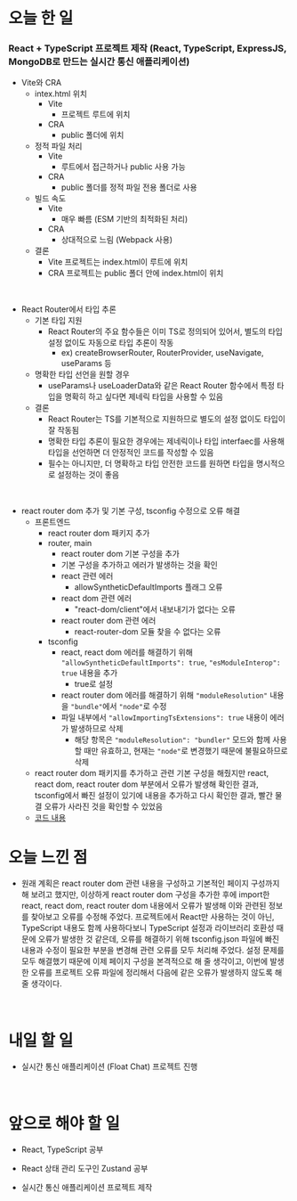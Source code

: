 # 오늘 한 일

### React + TypeScript 프로젝트 제작 (React, TypeScript, ExpressJS, MongoDB로 만드는 실시간 통신 애플리케이션)

- Vite와 CRA
  - intex.html 위치
    - Vite
      - 프로젝트 루트에 위치
    - CRA
      - public 폴더에 위치
  - 정적 파일 처리
    - Vite
      - 루트에서 접근하거나 public 사용 가능
    - CRA
      - public 폴더를 정적 파일 전용 폴더로 사용
  - 빌드 속도
    - Vite
      - 매우 빠름 (ESM 기반의 최적화된 처리)
    - CRA
      - 상대적으로 느림 (Webpack 사용)
  - 결론
    - Vite 프로젝트는 index.html이 루트에 위치
    - CRA 프로젝트는 public 폴더 안에 index.html이 위치

<br />

- React Router에서 타입 추론
  - 기본 타입 지원
    - React Router의 주요 함수들은 이미 TS로 정의되어 있어서, 별도의 타입 설정 없이도 자동으로 타입 추론이 작동
      - ex) createBrowserRouter, RouterProvider, useNavigate, useParams 등
  - 명확한 타입 선언을 원할 경우
    - useParams나 useLoaderData와 같은 React Router 함수에서 특정 타입을 명확히 하고 싶다면 제네릭 타입을 사용할 수 있음
  - 결론
    - React Router는 TS를 기본적으로 지원하므로 별도의 설정 없이도 타입이 잘 작동됨
    - 명확한 타입 추론이 필요한 경우에는 제네릭이나 타입 interfaec를 사용해 타입을 선언하면 더 안정적인 코드를 작성할 수 있음
    - 필수는 아니지만, 더 명확하고 타입 안전한 코드를 원하면 타입을 명시적으로 설정하는 것이 좋음

<br />

- react router dom 추가 및 기본 구성, tsconfig 수정으로 오류 해결
  - 프론트엔드
    - react router dom 패키지 추가
    - router, main
      - react router dom 기본 구성을 추가
      - 기본 구성을 추가하고 에러가 발생하는 것을 확인
      - react 관련 에러
        - allowSyntheticDefaultImports 플래그 오류
      - react dom 관련 에러
        - "react-dom/client"에서 내보내기가 없다는 오류
      - react router dom 관련 에러
        - react-router-dom 모듈 찾을 수 없다는 오류
    - tsconfig
      - react, react dom 에러를 해결하기 위해 `"allowSyntheticDefaultImports": true`, `"esModuleInterop": true` 내용을 추가
        - true로 설정
      - react router dom 에러를 해결하기 위해 `"moduleResolution"` 내용을 `"bundle"`에서 `"node"`로 수정
      - 파일 내부에서 `"allowImportingTsExtensions": true` 내용이 에러가 발생하므로 삭제
        - 해당 항목은 `"moduleResolution": "bundler"` 모드와 함께 사용할 때만 유효하고, 현재는 `"node"`로 변경했기 때문에 불필요하므로 삭제
  - react router dom 패키지를 추가하고 관련 기본 구성을 해줬지만 react, react dom, react router dom 부분에서 오류가 발생해 확인한 결과, tsconfig에서 빠진 설정이 있기에 내용을 추가하고 다시 확인한 결과, 빨간 물결 오류가 사라진 것을 확인할 수 있었음
  - [코드 내용](https://github.com/jeongsangtae/float-chat/commit/2b459bff82cd0219aa31803e2c0b86deae7907c7)

# 오늘 느낀 점

- 원래 계획은 react router dom 관련 내용을 구성하고 기본적인 페이지 구성까지 해 보려고 했지만, 이상하게 react router dom 구성을 추가한 후에 import한 react, react dom, react router dom 내용에서 오류가 발생해 이와 관련된 정보를 찾아보고 오류를 수정해 주었다. 프로젝트에서 React만 사용하는 것이 아닌, TypeScript 내용도 함께 사용하다보니 TypeScript 설정과 라이브러리 호환성 때문에 오류가 발생한 것 같은데, 오류를 해결하기 위해 tsconfig.json 파일에 빠진 내용과 수정이 필요한 부분을 변경해 관련 오류를 모두 처리해 주었다. 설정 문제를 모두 해결했기 때문에 이제 페이지 구성을 본격적으로 해 줄 생각이고, 이번에 발생한 오류를 프로젝트 오류 파일에 정리해서 다음에 같은 오류가 발생하지 않도록 해 줄 생각이다.

<br />

# 내일 할 일

- 실시간 통신 애플리케이션 (Float Chat) 프로젝트 진행

<br />

# 앞으로 해야 할 일

- React, TypeScript 공부

- React 상태 관리 도구인 Zustand 공부

- 실시간 통신 애플리케이션 프로젝트 제작
